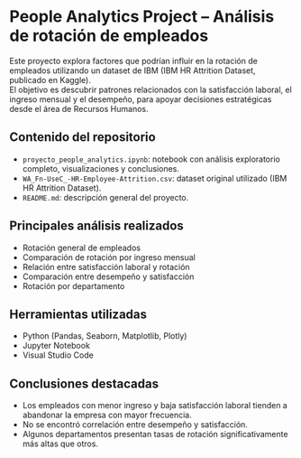 # People Analytics Project – Análisis de rotación de empleados

Este proyecto explora factores que podrían influir en la rotación de empleados utilizando un dataset de IBM (IBM HR Attrition Dataset, publicado en Kaggle).  
El objetivo es descubrir patrones relacionados con la satisfacción laboral, el ingreso mensual y el desempeño, para apoyar decisiones estratégicas desde el área de Recursos Humanos.


## Contenido del repositorio

- `proyecto_people_analytics.ipynb`: notebook con análisis exploratorio completo, visualizaciones y conclusiones.
- `WA_Fn-UseC_-HR-Employee-Attrition.csv`: dataset original utilizado (IBM HR Attrition Dataset).
- `README.md`: descripción general del proyecto.


## Principales análisis realizados

- Rotación general de empleados
- Comparación de rotación por ingreso mensual
- Relación entre satisfacción laboral y rotación
- Comparación entre desempeño y satisfacción
- Rotación por departamento


## Herramientas utilizadas

- Python (Pandas, Seaborn, Matplotlib, Plotly)
- Jupyter Notebook
- Visual Studio Code


## Conclusiones destacadas

- Los empleados con menor ingreso y baja satisfacción laboral tienden a abandonar la empresa con mayor frecuencia.
- No se encontró correlación entre desempeño y satisfacción.
- Algunos departamentos presentan tasas de rotación significativamente más altas que otros.


